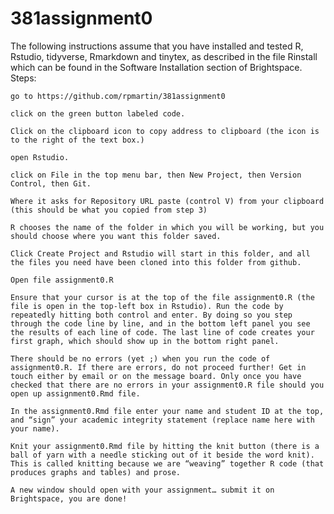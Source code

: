 # 381assignment0


The following instructions assume that you have installed and tested R, Rstudio, tidyverse, Rmarkdown and tinytex, as described in the file Rinstall which can be found in the Software Installation section of Brightspace.
Steps:

    go to https://github.com/rpmartin/381assignment0

    click on the green button labeled code.

    Click on the clipboard icon to copy address to clipboard (the icon is to the right of the text box.)

    open Rstudio.

    click on File in the top menu bar, then New Project, then Version Control, then Git.

    Where it asks for Repository URL paste (control V) from your clipboard (this should be what you copied from step 3)

    R chooses the name of the folder in which you will be working, but you should choose where you want this folder saved.

    Click Create Project and Rstudio will start in this folder, and all the files you need have been cloned into this folder from github.

    Open file assignment0.R

    Ensure that your cursor is at the top of the file assignment0.R (the file is open in the top-left box in Rstudio). Run the code by repeatedly hitting both control and enter. By doing so you step through the code line by line, and in the bottom left panel you see the results of each line of code. The last line of code creates your first graph, which should show up in the bottom right panel.

    There should be no errors (yet ;) when you run the code of assignment0.R. If there are errors, do not proceed further! Get in touch either by email or on the message board. Only once you have checked that there are no errors in your assignment0.R file should you open up assignment0.Rmd file.

    In the assignment0.Rmd file enter your name and student ID at the top, and “sign” your academic integrity statement (replace name here with your name).

    Knit your assignment0.Rmd file by hitting the knit button (there is a ball of yarn with a needle sticking out of it beside the word knit). This is called knitting because we are “weaving” together R code (that produces graphs and tables) and prose.

    A new window should open with your assignment… submit it on Brightspace, you are done!

